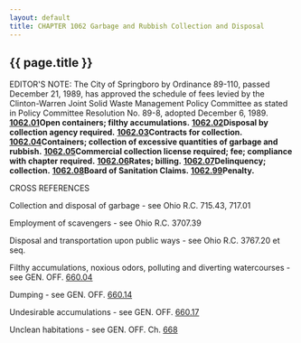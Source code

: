 ```yaml
---
layout: default 
title: CHAPTER 1062 Garbage and Rubbish Collection and Disposal 
---
```


{{ page.title }}
----------------

EDITOR'S NOTE: The City of Springboro by Ordinance 89-110, passed
December 21, 1989, has approved the schedule of fees levied by the
Clinton-Warren Joint Solid Waste Management Policy Committee as stated
in Policy Committee Resolution No. 89-8, adopted December 6, 1989.
[**1062.01**](45e26b9d.html)**Open containers; filthy accumulations.**
[**1062.02**](45e51968.html)**Disposal by collection agency required.**
[**1062.03**](45ed4bde.html)**Contracts for collection.**
[**1062.04**](45f17b64.html)**Containers; collection of excessive
quantities of garbage and rubbish.**
[**1062.05**](45f5936c.html)**Commercial collection license required;
fee; compliance with chapter required.**
[**1062.06**](45f9a1fd.html)**Rates; billing.**
[**1062.07**](460184eb.html)**Delinquency; collection.**
[**1062.08**](4605686e.html)**Board of Sanitation Claims.**
[**1062.99**](460c27a2.html)**Penalty.**

CROSS REFERENCES

Collection and disposal of garbage - see Ohio R.C. 715.43, 717.01

Employment of scavengers - see Ohio R.C. 3707.39

Disposal and transportation upon public ways - see Ohio R.C. 3767.20 et
seq.

Filthy accumulations, noxious odors, polluting and diverting
watercourses - see GEN. OFF. [660.04](3591ce06.html)

Dumping - see GEN. OFF. [660.14](35e8a06a.html)

Undesirable accumulations - see GEN. OFF. [660.17](360145d6.html)

Unclean habitations - see GEN. OFF. Ch. [668](370eb757.html)
